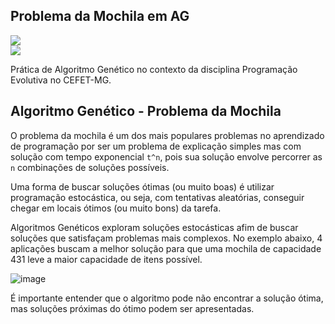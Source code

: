 ## Problema da Mochila em AG

<div>
  <img align="center" src="https://img.shields.io/badge/Python-FF8C00?style=for-the-badge&logo=python&logoColor=white"><br>
  <img src="https://img.shields.io/badge/Programação%20Evolutiva-purple">
</div>

Prática de Algoritmo Genético no contexto da disciplina Programação Evolutiva no CEFET-MG.

## Algoritmo Genético - Problema da Mochila

O problema da mochila é um dos mais populares problemas no aprendizado de programação por ser um problema de explicação simples mas com solução com tempo exponencial `t^n`, pois sua solução envolve percorrer as `n` combinações de soluções possíveis. 

Uma forma de buscar soluções ótimas (ou muito boas) é utilizar programação estocástica, ou seja, com tentativas aleatórias, conseguir chegar em locais ótimos (ou muito bons) da tarefa.

Algoritmos Genéticos exploram soluções estocásticas afim de buscar soluções que satisfaçam problemas mais complexos. No exemplo abaixo, 4 aplicações buscam a melhor solução para que uma mochila de capacidade 431 leve a maior capacidade de itens possível.

![image](https://github.com/aaugustoag/Mochila_AG_2.0/assets/49174397/3c954722-8971-4016-822c-9dc387a163a4)

É importante entender que o algoritmo pode não encontrar a solução ótima, mas soluções próximas do ótimo podem ser apresentadas.
